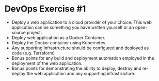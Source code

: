 # DevOps Exercise #1

* Deploy a web application to a cloud provider of your choice. This web application can be something you have written yourself or an open-source project.
* Deploy web application as a Docker Container.
* Deploy the Docker container using Kubernetes.
* Any supporting infrastructure should be configured and deployed as code (e.g. Terraform)
* Bonus points for any build and deployment automation employed in the deployment of the web application.
* Bonus points for demonstrating the ability to deploy, destroy and re-deploy the web application and any supporting infrastructure.


